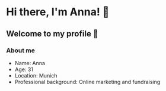 # Hi there, I'm Anna! 👋 #
## Welcome to my profile 🤗 ##
### About me ###

- Name: Anna
- Age: 31
- Location: Munich 
- Professional background: Online marketing and fundraising
